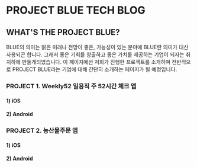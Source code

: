 # PROJECT BLUE TECH BLOG
## WHAT'S THE PROJECT BLUE?
BLUE의 의미는 밝은 미래나 전망이 좋은, 가능성이 있는 분야에 BLUE란 의미가 대신 사용되곤 합니다. 그래서 좋은 기회를 창출하고 좋은 가치를 제공하는 기업이 되자는 취지하에 만들게되었습니다. 이 페이지에선 저희가 진행한 프로젝트를 소개하며 전반적으로 PROJECT BLUE라는 기업에 대해 간단히 소개하는 페이지가 될 예정입니다.

### PROJECT 1. Weekly52 일용직 주 52시간 체크 앱
#### 1) iOS
#### 2) Android

### PROJECT 2. 농산물주문 앱
#### 1) iOS
#### 2) Android
